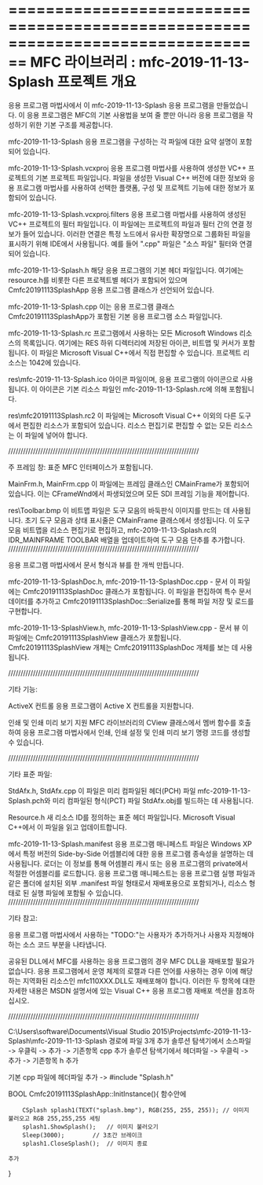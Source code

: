 ﻿================================================================================
    MFC 라이브러리 : mfc-2019-11-13-Splash 프로젝트 개요
===============================================================================

응용 프로그램 마법사에서 이 mfc-2019-11-13-Splash 응용 프로그램을 만들었습니다. 이 응용 프로그램은 MFC의 기본 사용법을 보여 줄 뿐만 아니라 응용 프로그램을 작성하기 위한 기본 구조를 제공합니다.

mfc-2019-11-13-Splash 응용 프로그램을 구성하는 각 파일에 대한
요약 설명이 포함되어 있습니다.

mfc-2019-11-13-Splash.vcxproj
    응용 프로그램 마법사를 사용하여 생성한 VC++ 프로젝트의 기본 프로젝트 파일입니다. 파일을 생성한 Visual C++ 버전에 대한 정보와 응용 프로그램 마법사를 사용하여 선택한 플랫폼, 구성 및 프로젝트 기능에 대한 정보가 포함되어 있습니다.

mfc-2019-11-13-Splash.vcxproj.filters
    응용 프로그램 마법사를 사용하여 생성된 VC++ 프로젝트의 필터 파일입니다. 이 파일에는 프로젝트의 파일과 필터 간의 연결 정보가 들어 있습니다. 이러한 연결은 특정 노드에서 유사한 확장명으로 그룹화된 파일을 표시하기 위해 IDE에서 사용됩니다. 예를 들어 ".cpp" 파일은 "소스 파일" 필터와 연결되어 있습니다.

mfc-2019-11-13-Splash.h
    해당 응용 프로그램의 기본 헤더 파일입니다.
    여기에는 resource.h를 비롯한 다른 프로젝트별 헤더가 포함되어 있으며 Cmfc20191113SplashApp 응용 프로그램 클래스가 선언되어 있습니다.

mfc-2019-11-13-Splash.cpp
    이는 응용 프로그램 클래스 Cmfc20191113SplashApp가 포함된 기본 응용 프로그램 소스 파일입니다.

mfc-2019-11-13-Splash.rc
    프로그램에서 사용하는 모든 Microsoft Windows 리소스의 목록입니다. 여기에는 RES 하위 디렉터리에 저장된 아이콘, 비트맵 및 커서가 포함됩니다. 이 파일은 Microsoft Visual C++에서 직접 편집할 수 있습니다. 프로젝트 리소스는 1042에 있습니다.

res\mfc-2019-11-13-Splash.ico
    아이콘 파일이며, 응용 프로그램의 아이콘으로 사용됩니다. 이 아이콘은 기본 리소스 파일인 mfc-2019-11-13-Splash.rc에 의해 포함됩니다.

res\mfc20191113Splash.rc2
    이 파일에는 Microsoft Visual C++ 이외의 다른 도구에서 편집한 리소스가 포함되어 있습니다. 리소스 편집기로 편집할 수 없는 모든 리소스는 이 파일에 넣어야 합니다.

/////////////////////////////////////////////////////////////////////////////

주 프레임 창:
    표준 MFC 인터페이스가 포함됩니다.

MainFrm.h, MainFrm.cpp
    이 파일에는 프레임 클래스인 CMainFrame가 포함되어 있습니다.
    이는 CFrameWnd에서 파생되었으며 모든 SDI 프레임 기능을 제어합니다.

res\Toolbar.bmp
    이 비트맵 파일은 도구 모음의 바둑판식 이미지를 만드는 데 사용됩니다.
    초기 도구 모음과 상태 표시줄은 CMainFrame 클래스에서 생성됩니다. 이 도구 모음 비트맵을 리소스 편집기로 편집하고, mfc-2019-11-13-Splash.rc의 IDR_MAINFRAME TOOLBAR 배열을 업데이트하여 도구 모음 단추를 추가합니다.
/////////////////////////////////////////////////////////////////////////////

응용 프로그램 마법사에서 문서 형식과 뷰를 한 개씩 만듭니다.

mfc-2019-11-13-SplashDoc.h, mfc-2019-11-13-SplashDoc.cpp - 문서
    이 파일에는 Cmfc20191113SplashDoc 클래스가 포함됩니다. 이 파일을 편집하여 특수 문서 데이터를 추가하고 Cmfc20191113SplashDoc::Serialize를 통해 파일 저장 및 로드를 구현합니다.

mfc-2019-11-13-SplashView.h, mfc-2019-11-13-SplashView.cpp - 문서 뷰
    이 파일에는 Cmfc20191113SplashView 클래스가 포함됩니다.
    Cmfc20191113SplashView 개체는 Cmfc20191113SplashDoc 개체를 보는 데 사용됩니다.




/////////////////////////////////////////////////////////////////////////////

기타 기능:

ActiveX 컨트롤
    응용 프로그램이 Active X 컨트롤을 지원합니다.

인쇄 및 인쇄 미리 보기 지원
    MFC 라이브러리의 CView 클래스에서 멤버 함수를 호출하여 응용 프로그램 마법사에서 인쇄, 인쇄 설정 및 인쇄 미리 보기 명령 코드를 생성할 수 있습니다.

/////////////////////////////////////////////////////////////////////////////

기타 표준 파일:

StdAfx.h, StdAfx.cpp
    이 파일은 미리 컴파일된 헤더(PCH) 파일 mfc-2019-11-13-Splash.pch와 미리 컴파일된 형식(PCT) 파일 StdAfx.obj를 빌드하는 데 사용됩니다.

Resource.h
    새 리소스 ID를 정의하는 표준 헤더 파일입니다. Microsoft Visual C++에서 이 파일을 읽고 업데이트합니다.

mfc-2019-11-13-Splash.manifest
	응용 프로그램 매니페스트 파일은 Windows XP에서 특정 버전의 Side-by-Side 어셈블리에 대한 응용 프로그램 종속성을 설명하는 데 사용됩니다. 로더는 이 정보를 통해 어셈블리 캐시 또는 응용 프로그램의 private에서 적절한 어셈블리를 로드합니다. 응용 프로그램 매니페스트는 응용 프로그램 실행 파일과 같은 폴더에 설치된 외부 .manifest 파일 형태로서 재배포용으로 포함되거나, 리소스 형태로 된 실행 파일에 포함될 수 있습니다.
/////////////////////////////////////////////////////////////////////////////

기타 참고:

응용 프로그램 마법사에서 사용하는 "TODO:"는 사용자가 추가하거나 사용자 지정해야 하는 소스 코드 부분을 나타냅니다.

공유된 DLL에서 MFC를 사용하는 응용 프로그램의 경우 MFC DLL을 재배포할 필요가 없습니다. 응용 프로그램에서 운영 체제의 로캘과 다른 언어를 사용하는 경우 이에 해당하는 지역화된 리소스인 mfc110XXX.DLL도 재배포해야 합니다.
이러한 두 항목에 대한 자세한 내용은 MSDN 설명서에 있는 Visual C++ 응용 프로그램 재배포 섹션을 참조하십시오.

/////////////////////////////////////////////////////////////////////////////


C:\Users\software\Documents\Visual Studio 2015\Projects\mfc-2019-11-13-Splash\mfc-2019-11-13-Splash 경로에 파일 3개 추가
솔루션 탐색기에서 소스파일 -> 우클릭 -> 추가 -> 기존항목 cpp 추가
솔루션 탐색기에서 헤더파일 -> 우클릭 -> 추가 -> 기존항목  h 추가

기본 cpp 파일에 헤더파일 추가 -> #include "Splash.h"

BOOL Cmfc20191113SplashApp::InitInstance(){
	함수안에

		CSplash splash1(TEXT("splash.bmp"), RGB(255, 255, 255)); // 이미지 불러오고 RGB 255,255,255 세팅
		splash1.ShowSplash();	// 이미지 불러오기
		Sleep(3000);		// 3초간 브레이크
		splash1.CloseSplash();	// 이미지 종료

	추가
}
